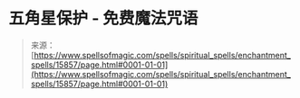 <!--yml

category: 未分类

date: 2024-06-12 18:55:33

-->

# 五角星保护 - 免费魔法咒语

> 来源：[https://www.spellsofmagic.com/spells/spiritual_spells/enchantment_spells/15857/page.html#0001-01-01](https://www.spellsofmagic.com/spells/spiritual_spells/enchantment_spells/15857/page.html#0001-01-01)
